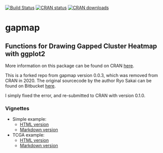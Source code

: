 [![Build Status](https://travis-ci.com/evanbiederstedt/gapmap.svg?branch=main)](https://travis-ci.com/github/evanbiederstedt/gapmap)
[![CRAN status](https://www.r-pkg.org/badges/version/gapmap)](https://cran.r-project.org/package=gapmap)
[![CRAN downloads](https://cranlogs.r-pkg.org/badges/gapmap)](https://cran.r-project.org/package=gapmap)


# gapmap

## Functions for Drawing Gapped Cluster Heatmap with ggplot2

More information on this package can be found on CRAN [here](https://cran.r-project.org/package=gapmap).

This is a forked repo from gapmap version 0.0.3, which was removed from CRAN in 2020. The original sourcecode by the author Ryo Sakai can be found on Bitbucket [here](https://bitbucket.org/vda-lab/gapmap). 

I simply fixed the error, and re-submitted to CRAN with version 0.1.0.

### Vignettes

* Simple example:
    * [HTML version](https://htmlpreview.github.io/?https://raw.githubusercontent.com/evanbiederstedt/gapmap/blob/main/doc/simple_example.html)
    * [Markdown version](https://github.com/evanbiederstedt/gapmap/blob/main/vignettes/simple_example.md)
* TCGA example:
    * [HTML version](https://htmlpreview.github.io/?https://raw.githubusercontent.com/evanbiederstedt/gapmap/blob/main/doc/tcga_example.html)
    * [Markdown version](https://github.com/evanbiederstedt/gapmap/blob/main/vignettes/tcga_example.md)
